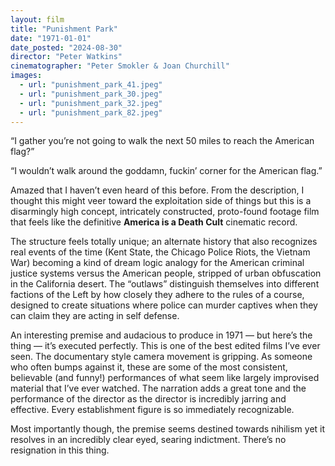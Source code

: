 ```yaml
---
layout: film
title: "Punishment Park"
date: "1971-01-01"
date_posted: "2024-08-30"
director: "Peter Watkins"
cinematographer: "Peter Smokler & Joan Churchill"
images:
  - url: "punishment_park_41.jpeg"
  - url: "punishment_park_30.jpeg"
  - url: "punishment_park_32.jpeg"
  - url: "punishment_park_82.jpeg"
---
```


“I gather you’re not going to walk the next 50 miles to reach the American flag?”

“I wouldn’t walk around the goddamn, fuckin’ corner for the American flag.”

Amazed that I haven’t even heard of this before. From the description, I thought this might veer toward the exploitation side of things but this is a disarmingly high concept, intricately constructed, proto-found footage film that feels like the definitive **America is a Death Cult** cinematic record. 

The structure feels totally unique; an alternate history that also recognizes real events of the time (Kent State, the Chicago Police Riots, the Vietnam War) becoming a kind of dream logic analogy for the American criminal justice systems versus the American people, stripped of urban obfuscation in the California desert. The “outlaws” distinguish themselves into different factions of the Left by how closely they adhere to the rules of a course, designed to create situations where police can murder captives when they can claim they are acting in self defense.

An interesting premise and audacious to produce in 1971 — but here’s the thing — it’s executed perfectly. This is one of the best edited films I’ve ever seen. The documentary style camera movement is gripping. As someone who often bumps against it, these are some of the most consistent, believable (and funny!) performances of what seem like largely improvised material that I’ve ever watched. The narration adds a great tone and the performance of the director as the director is incredibly jarring and effective. Every establishment figure is so immediately recognizable.

Most importantly though, the premise seems destined towards nihilism yet it resolves in an incredibly clear eyed, searing indictment. There’s no resignation in this thing.
